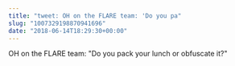 ```yaml
---
title: "tweet: OH on the FLARE team: 'Do you pa"
slug: "1007329198870941696"
date: "2018-06-14T18:29:30+00:00"
---
```

OH on the FLARE team: "Do you pack your lunch or obfuscate it?"